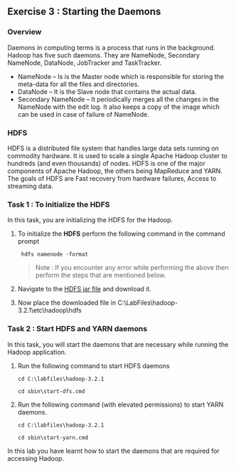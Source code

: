 ## Exercise 3 : Starting the Daemons

### Overview

Daemons in computing terms is a process that runs in the background. Hadoop has five such daemons. They are NameNode, Secondary NameNode, DataNode, JobTracker and TaskTracker.

 - NameNode – Is is the Master node which is responsible for storing the meta-data for all the files and directories. 
 - DataNode – It is the Slave node that contains the actual data. 
 - Secondary NameNode – It periodically merges all the changes in the NameNode with the edit log. It also keeps a copy of the image which can be used in case of failure of NameNode.

### HDFS

HDFS is a distributed file system that handles large data sets running on commodity hardware. It is used to scale a single Apache Hadoop cluster to hundreds (and even thousands) of nodes. HDFS is one of the major components of Apache Hadoop, the others being MapReduce and YARN. The goals of HDFS are Fast recovery from hardware failures, Access to streaming data.
  

### Task 1 : To initialize the HDFS

In this task, you are initializing the HDFS for the Hadoop.

1. To initialize the **HDFS** perform the following command in the command prompt 
   ```````
    hdfs namenode -format
   ```````
   >Note : If you encounter any error while performing the above then perform the steps that are mentioned below.
1. Navigate to the [HDFS jar file](https://github.com/FahaoTang/big-data/blob/master/hadoop-hdfs-3.2.1.jar) and download it.

1. Now place the downloaded file in C:\LabFiles\hadoop-3.2.1\etc\hadoop\hdfs

### Task 2 : Start HDFS and YARN daemons

In this task, you will start the daemons that are necessary while running the Hadoop application.

1. Run the following command to start HDFS daemons

   `````
   cd C:\labfiles\hadoop-3.2.1

   cd sbin\start-dfs.cmd
   `````
1. Run the following command (with elevated permissions) to start YARN daemons.
   ``````
   cd C:\labfiles\hadoop-3.2.1

   cd sbin\start-yarn.cmd
   ``````
In this lab you have learnt how to start the daemons that are required for accessing Hadoop. 
